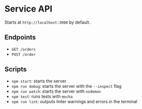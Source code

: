 # Service API

Starts at `http://localhost:3000` by default.

## Endpoints

* `GET /orders`
* `POST /order`

## Scripts

* `npm start`: starts the server
* `npm run debug`: starts the server with the `--inspect` flag
* `npm run watch`: starts the server with `nodemon`
* `npm test`: runs tests with `mocha`
* `npm run lint`: outputs linter warnings and errors in the terminal